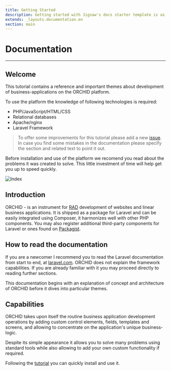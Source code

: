```yaml
---
title: Getting Started
description: Getting started with Jigsaw's docs starter template is as easy as 1, 2, 3.
extends: _layouts.documentation.en
section: main
---
```


# Documentation
----------

## Welcome

This tutorial contains a reference and important themes about development of business-applications on the ORCHID platform.

To use the platform the knowledge of following technologies is required:
- PHP/JavaScript/HTML/CSS
- Relational databases
- Apache/nginx
- Laravel Framework


> To offer some improvements for this tutorial please add a new [issue](https://github.com/orchidsoftware/platform/issues). 
In case you find some mistakes in the documentation please specify the section and related text to point it out.


Before installation and use of the platform we recomend you read about the problems it was created to solve. This little investment of time will help get you up to speed quickly.


![Index](https://orchid.software/img/ui/index.png)

## Introduction

ORCHID - is an instrument for [RAD](https://en.wikipedia.org/wiki/Rapid_application_development) development of websites and linear business applications. 
It is shipped as a package for Laravel and can be easily integrated using Composer, it harmonizes well with other PHP components. 
You may also register additional third-party components for Laravel or ones found on [Packagist](https://packagist.org/).

## How to read the documentation

If you are a newcomer I recommend you to read the Laravel documentation from start to end, at [laravel.com](https://laravel.com).
ORCHID does not explain the framework capabilities. If you are already familiar with it you may proceed directly to reading further sections.

This documentation begins with an explanation of concept and architecture of ORCHID before it dives into particular themes.

## Capabilities 

ORCHID takes upon itself the routine business application development operations by adding custom control elements, fields, templates and screens, and allowing to concentrate on the application's unique business-logic.

Despite its simple appearance it allows you to solve many problems using standard tools while also allowing to add your own custom functionality if required.


Following the [tutorial](/en/docs/installation/) you can quickly install and use it.
